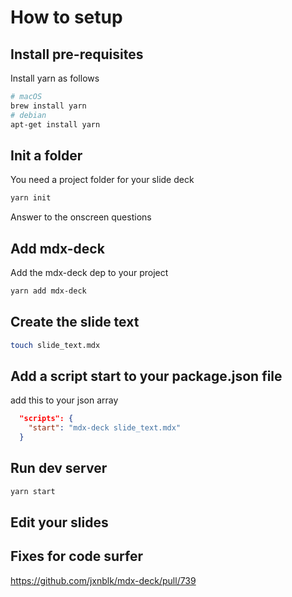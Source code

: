 # How to setup

## Install pre-requisites

Install yarn as follows

```sh
# macOS
brew install yarn
# debian
apt-get install yarn
```

## Init a folder

You need a project folder for your slide deck

```sh
yarn init
```

Answer to the onscreen questions

## Add mdx-deck

Add the mdx-deck dep to your project

```sh
yarn add mdx-deck
```

## Create the slide text

```sh
touch slide_text.mdx
```

## Add a script start to your package.json file

add this to your json array

```json
  "scripts": {
    "start": "mdx-deck slide_text.mdx"
  }
```

## Run dev server

```sh
yarn start
```

## Edit your slides

## Fixes for code surfer

https://github.com/jxnblk/mdx-deck/pull/739
